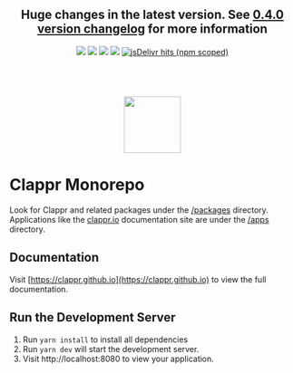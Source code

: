 <h2 align=center><b>Huge changes in the latest version. See <a href=https://github.com/clappr/clappr/releases/tag/0.4.0>0.4.0 version changelog</a> for more information</b></h2>

<p align=center>
  <a href="https://badge.fury.io/js/%40clappr%2Fplayer"><img src="https://badge.fury.io/js/%40clappr%2Fplayer.svg"></a>
  <a href="https://bundlephobia.com/result?p=@clappr/player@latest"><img src="https://img.shields.io/bundlephobia/min/@clappr/player"></a>
  <a href="https://app.travis-ci.com/github/clappr/clappr"><img src="https://api.travis-ci.com/clappr/clappr.svg?branch=dev"></a>
  <a href="https://github.com/clappr/clappr/blob/dev/LICENSE"><img src="https://img.shields.io/badge/license-BSD--3--Clause-blue.svg"></a>
  <a href="https://www.jsdelivr.com/package/npm/@clappr/player"><img alt="jsDelivr hits (npm scoped)" src="https://img.shields.io/jsdelivr/npm/hm/@clappr/player?color=orange"></a>
</p>
<br>

# <div align=center><a href="http://clappr.io"><img src="https://cloud.githubusercontent.com/assets/244265/6373134/a845eb50-bce7-11e4-80f2-592ba29972ab.png" height=100px></a></div>

# Clappr Monorepo

Look for Clappr and related packages under the [/packages](/packages/) directory. Applications like the [clappr.io](http://clappr.io/) documentation site are under the [/apps](/apps/) directory.

## Documentation

Visit [https://clappr.github.io](https://clappr.github.io) to view the full documentation.

## Run the Development Server

1. Run `yarn install` to install all dependencies
2. Run `yarn dev` will start the development server.
3. Visit http://localhost:8080 to view your application.
